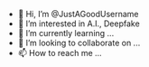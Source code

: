 - 👋 Hi, I’m @JustAGoodUsername
- 👀 I’m interested in A.I., Deepfake
- 🌱 I’m currently learning ...
- 💞️ I’m looking to collaborate on ...
- 📫 How to reach me ...

<!---
JustAGoodUsername/JustAGoodUsername is a ✨ special ✨ repository because its `README.md` (this file) appears on your GitHub profile.
You can click the Preview link to take a look at your changes.
--->
